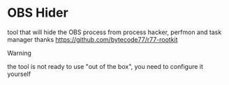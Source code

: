 # OBS Hider
tool that will hide the OBS process from process hacker, perfmon and task manager
thanks https://github.com/bytecode77/r77-rootkit
> [!WARNING]
> the tool is not ready to use "out of the box", you need to configure it yourself